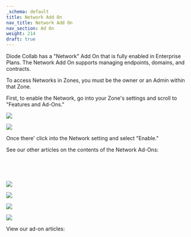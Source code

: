 ```yaml
---
_schema: default
title: Network Add On
nav_title: Network Add On
nav_section: Ad On
weight: 214
draft: true
---
```

Diode Collab has a "Network" Add On that is fully enabled in Enterprise Plans.  The Network Add On supports managing endpoints, domains, and contracts.

To access Networks in Zones, you must be the owner or an Admin within that Zone.

First, to enable the Network, go into your Zone's settings and scroll to "Features and Ad-Ons."

![](/uploads/network1-1.png)

![](/uploads/network2-1.png)

Once there' click into the Network setting and select "Enable."

See our other articles on the contents of the Network Ad-Ons:

&nbsp;

&nbsp;

![](/uploads/screenshot-2024-11-06-at-11-04-20-am.png)

![](/uploads/screenshot-2024-11-06-at-11-04-37-am.png)

![](/uploads/screenshot-2024-11-06-at-11-04-50-am.png)

![](/uploads/screenshot-2024-11-06-at-11-05-05-am.png)

View our ad-on articles:

&nbsp;

&nbsp;